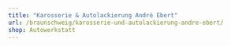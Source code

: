 ```yaml
---
title: "Karosserie & Autolackierung André Ebert"
url: /braunschweig/karosserie-und-autolackierung-andre-ebert/
shop: Autowerkstatt
---
```

